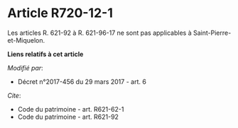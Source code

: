 # Article R720-12-1

Les articles R. 621-92 à R. 621-96-17 ne sont pas applicables à Saint-Pierre-et-Miquelon.

**Liens relatifs à cet article**

_Modifié par_:

  - Décret n°2017-456 du 29 mars 2017 - art. 6

_Cite_:

  - Code du patrimoine - art. R621-62-1
  - Code du patrimoine - art. R621-92
